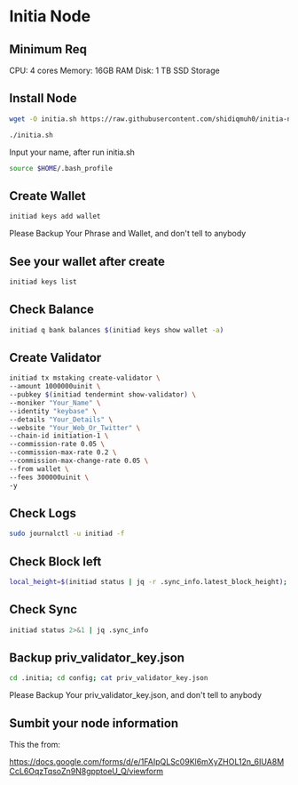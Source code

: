 # Initia Node

## Minimum Req
CPU: 4 cores
Memory: 16GB RAM
Disk: 1 TB SSD Storage

## Install Node
```bash
wget -O initia.sh https://raw.githubusercontent.com/shidiqmuh0/initia-node/main/initia.sh; chmod +x initia.sh
```

```bash
./initia.sh
```
Input your name, after run initia.sh

```bash
source $HOME/.bash_profile
```

## Create Wallet
```bash
initiad keys add wallet
```

Please Backup Your Phrase and Wallet, and don't tell to anybody

##  See your wallet after create
```bash
initiad keys list
```

## Check Balance
```bash
initiad q bank balances $(initiad keys show wallet -a)
```

## Create Validator
```bash
initiad tx mstaking create-validator \
--amount 1000000uinit \
--pubkey $(initiad tendermint show-validator) \
--moniker "Your_Name" \
--identity "keybase" \
--details "Your_Details" \
--website "Your_Web_Or_Twitter" \
--chain-id initiation-1 \
--commission-rate 0.05 \
--commission-max-rate 0.2 \
--commission-max-change-rate 0.05 \
--from wallet \
--fees 300000uinit \
-y
```

## Check Logs
```bash
sudo journalctl -u initiad -f
```


## Check Block left
```bash
local_height=$(initiad status | jq -r .sync_info.latest_block_height); network_height=$(curl -s https://rpc-initia-testnet.trusted-point.com/status | jq -r .result.sync_info.latest_block_height); blocks_left=$((network_height - local_height)); echo "Your node height: $local_height"; echo "Network height: $network_height"; echo "Blocks left: $blocks_left"
```

## Check Sync
```bash
initiad status 2>&1 | jq .sync_info
```

## Backup priv_validator_key.json
```bash
cd .initia; cd config; cat priv_validator_key.json
```

Please Backup Your priv_validator_key.json, and don't tell to anybody

## Sumbit your node information
This the from:

https://docs.google.com/forms/d/e/1FAIpQLSc09Kl6mXyZHOL12n_6IUA8MCcL6OqzTqsoZn9N8gpptoeU_Q/viewform
